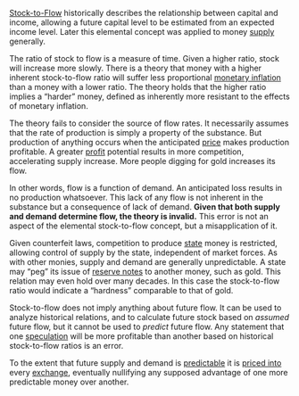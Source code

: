 [Stock-to-Flow](https://en.m.wikipedia.org/wiki/Stock_and_flow) historically describes the relationship between capital and income, allowing a future capital level to be estimated from an expected income level. Later this elemental concept was applied to money [supply](Glossary#supply) generally.

The ratio of stock to flow is a measure of time. Given a higher ratio, stock will increase more slowly. There is a theory that money with a higher inherent stock-to-flow ratio will suffer less proportional [monetary inflation](https://en.m.wikipedia.org/wiki/Monetary_inflation) than a money with a lower ratio. The theory holds that the higher ratio implies a “harder” money, defined as inherently more resistant to the effects of monetary inflation.

The theory fails to consider the source of flow rates. It necessarily assumes that the rate of production is simply a property of the substance. But production of anything occurs when the anticipated [price](Glossary#price) makes production profitable. A greater [profit](Glossary#profit) potential results in more competition, accelerating supply increase. More people digging for gold increases its flow.

In other words, flow is a function of demand. An anticipated loss results in no production whatsoever. This lack of any flow is not inherent in the substance but a consequence of lack of demand. **Given that both supply and demand determine flow, the theory is invalid.** This error is not an aspect of the elemental stock-to-flow concept, but a misapplication of it.

Given counterfeit laws, competition to produce [state](Glossary#state) money is restricted, allowing control of supply by the state, independent of market forces. As with other monies, supply and demand are generally unpredictable. A state may “peg” its issue of [reserve notes](Reservation-Principle) to another money, such as gold. This relation may even hold over many decades. In this case the stock-to-flow ratio would indicate a “hardness” comparable to that of gold.

Stock-to-flow does not imply anything about future flow. It can be used to analyze historical relations, and to calculate future stock based on *assumed* future flow, but it cannot be used to *predict* future flow. Any statement that one [speculation](Glossary#speculate) will be more profitable than another based on historical stock-to-flow ratios is an error.

To the extent that future supply and demand is [predictable](Inflation-Fallacy) it is [priced into](https://eml.berkeley.edu/~craine/EconH195/Fall_14/webpage/Malkiel_Efficient%20Mkts.pdf) every [exchange](Glossary#exchange), eventually nullifying any supposed advantage of one more predictable money over another.